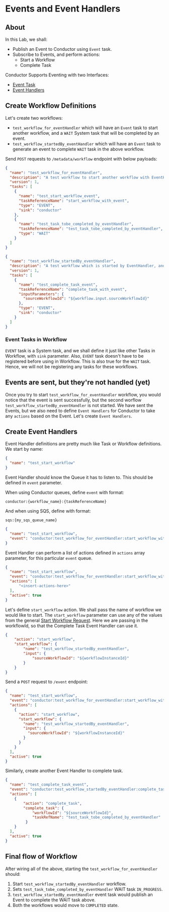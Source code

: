 # Events and Event Handlers
## About

In this Lab, we shall:

* Publish an Event to Conductor using `Event` task.
* Subscribe to Events, and perform actions:
    * Start a Workflow
    * Complete Task

Conductor Supports Eventing with two Interfaces:

* [Event Task](../configuration/systask.md#event)
* [Event Handlers](../configuration/eventhandlers.md#event-handler)

## Create Workflow Definitions

Let's create two workflows:

* `test_workflow_for_eventHandler` which will have an `Event` task to start another workflow, and a `WAIT` System task that will be completed by an event.
* `test_workflow_startedBy_eventHandler` which will have an `Event` task to generate an event to complete `WAIT` task in the above workflow.

Send `POST` requests to `/metadata/workflow` endpoint with below payloads:

```json
{
  "name": "test_workflow_for_eventHandler",
  "description": "A test workflow to start another workflow with EventHandler",
  "version": 1,
  "tasks": [
    {
      "name": "test_start_workflow_event",
      "taskReferenceName": "start_workflow_with_event",
      "type": "EVENT",
      "sink": "conductor"
    },
    {
      "name": "test_task_tobe_completed_by_eventHandler",
      "taskReferenceName": "test_task_tobe_completed_by_eventHandler",
      "type": "WAIT"
    }
  ]
}
```

```json
{
  "name": "test_workflow_startedBy_eventHandler",
  "description": "A test workflow which is started by EventHandler, and then goes on to complete task in another workflow.",
  "version": 1,
  "tasks": [
    {
      "name": "test_complete_task_event",
      "taskReferenceName": "complete_task_with_event",
      "inputParameters": {
        "sourceWorkflowId": "${workflow.input.sourceWorkflowId}"
      },
      "type": "EVENT",
      "sink": "conductor"
    }
  ]
}
```

### Event Tasks in Workflow

`EVENT` task is a System task, and we shall define it just like other Tasks in Workflow, with `sink` parameter. Also, `EVENT` task doesn't have to be registered before using in Workflow. This is also true for the `WAIT` task.  
Hence, we will not be registering any tasks for these workflows.

## Events are sent, but they're not handled (yet)

Once you try to start `test_workflow_for_eventHandler` workflow, you would notice that the event is sent successfully, but the second worflow `test_workflow_startedBy_eventHandler` is not started. We have sent the Events, but we also need to define `Event Handlers` for Conductor to take any `actions` based on the Event. Let's create `Event Handlers`.

## Create Event Handlers

Event Handler definitions are pretty much like Task or Workflow definitions. We start by name:

```json
{
  "name": "test_start_workflow"
}
```

Event Handler should know the Queue it has to listen to. This should be defined in `event` parameter.

When using Conductor queues, define `event` with format: 

```conductor:{workflow_name}:{taskReferenceName}```

And when using SQS, define with format: 

```sqs:{my_sqs_queue_name}```

```json
{
  "name": "test_start_workflow",
  "event": "conductor:test_workflow_for_eventHandler:start_workflow_with_event"
}
```

Event Handler can perform a list of actions defined in `actions` array parameter, for this particular `event` queue.

```json
{
  "name": "test_start_workflow",
  "event": "conductor:test_workflow_for_eventHandler:start_workflow_with_event",
  "actions": [
      "<insert-actions-here>"
  ],
  "active": true
}
```

Let's define `start_workflow` action. We shall pass the name of workflow we would like to start. The `start_workflow` parameter can use any of the values from the general [Start Workflow Request](../gettingstarted/startworkflow.md). Here we are passing in the workflowId, so that the Complete Task Event Handler can use it.

```json
{
    "action": "start_workflow",
    "start_workflow": {
        "name": "test_workflow_startedBy_eventHandler",
        "input": {
            "sourceWorkflowId": "${workflowInstanceId}"
        }
    }
}
```

Send a `POST` request to `/event` endpoint:

```json
{
  "name": "test_start_workflow",
  "event": "conductor:test_workflow_for_eventHandler:start_workflow_with_event",
  "actions": [
    {
      "action": "start_workflow",
      "start_workflow": {
        "name": "test_workflow_startedBy_eventHandler",
        "input": {
          "sourceWorkflowId": "${workflowInstanceId}"
        }
      }
    }
  ],
  "active": true
}
```

Similarly, create another Event Handler to complete task.

```json
{
  "name": "test_complete_task_event",
  "event": "conductor:test_workflow_startedBy_eventHandler:complete_task_with_event",
  "actions": [
    {
    	"action": "complete_task",
    	"complete_task": {
	        "workflowId": "${sourceWorkflowId}",
	        "taskRefName": "test_task_tobe_completed_by_eventHandler"
	     }
    }
  ],
  "active": true
}
```

## Final flow of Workflow

After wiring all of the above, starting the `test_workflow_for_eventHandler` should:

1. Start `test_workflow_startedBy_eventHandler` workflow.
2. Sets `test_task_tobe_completed_by_eventHandler` WAIT task `IN_PROGRESS`.
3. `test_workflow_startedBy_eventHandler` event task would publish an Event to complete the WAIT task above.
4. Both the workflows would move to `COMPLETED` state.
